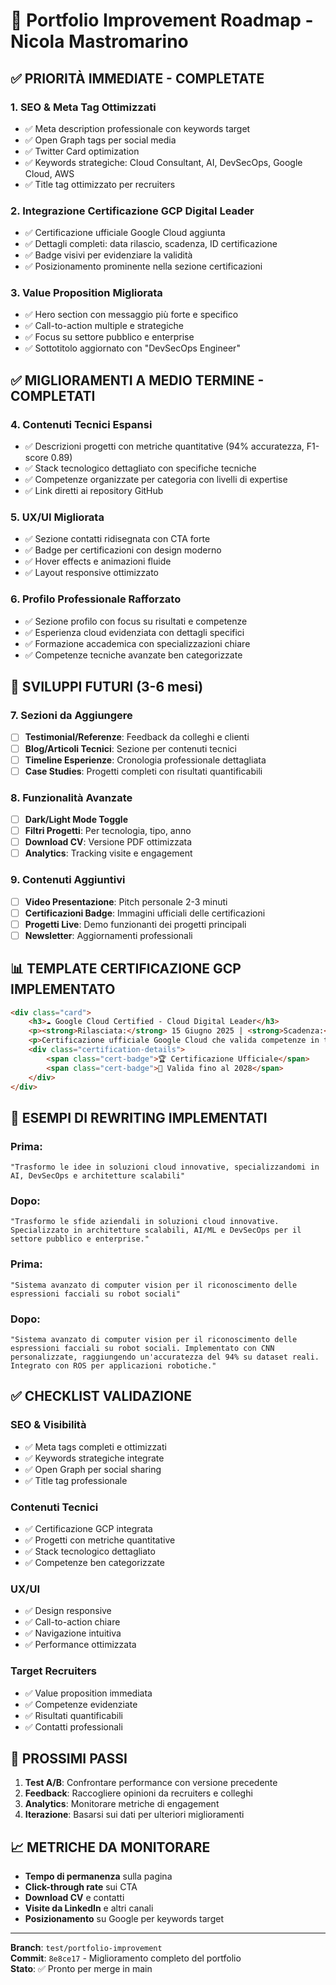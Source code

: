 # 🚀 Portfolio Improvement Roadmap - Nicola Mastromarino

## ✅ PRIORITÀ IMMEDIATE - COMPLETATE

### 1. **SEO & Meta Tag Ottimizzati**

- ✅ Meta description professionale con keywords target
- ✅ Open Graph tags per social media
- ✅ Twitter Card optimization
- ✅ Keywords strategiche: Cloud Consultant, AI, DevSecOps, Google Cloud, AWS
- ✅ Title tag ottimizzato per recruiters

### 2. **Integrazione Certificazione GCP Digital Leader**

- ✅ Certificazione ufficiale Google Cloud aggiunta
- ✅ Dettagli completi: data rilascio, scadenza, ID certificazione
- ✅ Badge visivi per evidenziare la validità
- ✅ Posizionamento prominente nella sezione certificazioni

### 3. **Value Proposition Migliorata**

- ✅ Hero section con messaggio più forte e specifico
- ✅ Call-to-action multiple e strategiche
- ✅ Focus su settore pubblico e enterprise
- ✅ Sottotitolo aggiornato con "DevSecOps Engineer"

## ✅ MIGLIORAMENTI A MEDIO TERMINE - COMPLETATI

### 4. **Contenuti Tecnici Espansi**

- ✅ Descrizioni progetti con metriche quantitative (94% accuratezza, F1-score 0.89)
- ✅ Stack tecnologico dettagliato con specifiche tecniche
- ✅ Competenze organizzate per categoria con livelli di expertise
- ✅ Link diretti ai repository GitHub

### 5. **UX/UI Migliorata**

- ✅ Sezione contatti ridisegnata con CTA forte
- ✅ Badge per certificazioni con design moderno
- ✅ Hover effects e animazioni fluide
- ✅ Layout responsive ottimizzato

### 6. **Profilo Professionale Rafforzato**

- ✅ Sezione profilo con focus su risultati e competenze
- ✅ Esperienza cloud evidenziata con dettagli specifici
- ✅ Formazione accademica con specializzazioni chiare
- ✅ Competenze tecniche avanzate ben categorizzate

## 🔄 SVILUPPI FUTURI (3-6 mesi)

### 7. **Sezioni da Aggiungere**

- [ ] **Testimonial/Referenze**: Feedback da colleghi e clienti
- [ ] **Blog/Articoli Tecnici**: Sezione per contenuti tecnici
- [ ] **Timeline Esperienze**: Cronologia professionale dettagliata
- [ ] **Case Studies**: Progetti completi con risultati quantificabili

### 8. **Funzionalità Avanzate**

- [ ] **Dark/Light Mode Toggle**
- [ ] **Filtri Progetti**: Per tecnologia, tipo, anno
- [ ] **Download CV**: Versione PDF ottimizzata
- [ ] **Analytics**: Tracking visite e engagement

### 9. **Contenuti Aggiuntivi**

- [ ] **Video Presentazione**: Pitch personale 2-3 minuti
- [ ] **Certificazioni Badge**: Immagini ufficiali delle certificazioni
- [ ] **Progetti Live**: Demo funzionanti dei progetti principali
- [ ] **Newsletter**: Aggiornamenti professionali

## 📊 TEMPLATE CERTIFICAZIONE GCP IMPLEMENTATO

```html
<div class="card">
    <h3>☁️ Google Cloud Certified - Cloud Digital Leader</h3>
    <p><strong>Rilasciata:</strong> 15 Giugno 2025 | <strong>Scadenza:</strong> 15 Giugno 2028</p>
    <p>Certificazione ufficiale Google Cloud che valida competenze in trasformazione digitale, soluzioni cloud e strategie di modernizzazione aziendale. ID: 85b13cfa55e3447d8447dc8253865a57</p>
    <div class="certification-details">
        <span class="cert-badge">🏆 Certificazione Ufficiale</span>
        <span class="cert-badge">📅 Valida fino al 2028</span>
    </div>
</div>
```

## 🎯 ESEMPI DI REWRITING IMPLEMENTATI

### **Prima:**

```
"Trasformo le idee in soluzioni cloud innovative, specializzandomi in AI, DevSecOps e architetture scalabili"
```

### **Dopo:**

```
"Trasformo le sfide aziendali in soluzioni cloud innovative. Specializzato in architetture scalabili, AI/ML e DevSecOps per il settore pubblico e enterprise."
```

### **Prima:**

```
"Sistema avanzato di computer vision per il riconoscimento delle espressioni facciali su robot sociali"
```

### **Dopo:**

```
"Sistema avanzato di computer vision per il riconoscimento delle espressioni facciali su robot sociali. Implementato con CNN personalizzate, raggiungendo un'accuratezza del 94% su dataset reali. Integrato con ROS per applicazioni robotiche."
```

## ✅ CHECKLIST VALIDAZIONE

### **SEO & Visibilità**

- ✅ Meta tags completi e ottimizzati
- ✅ Keywords strategiche integrate
- ✅ Open Graph per social sharing
- ✅ Title tag professionale

### **Contenuti Tecnici**

- ✅ Certificazione GCP integrata
- ✅ Progetti con metriche quantitative
- ✅ Stack tecnologico dettagliato
- ✅ Competenze ben categorizzate

### **UX/UI**

- ✅ Design responsive
- ✅ Call-to-action chiare
- ✅ Navigazione intuitiva
- ✅ Performance ottimizzata

### **Target Recruiters**

- ✅ Value proposition immediata
- ✅ Competenze evidenziate
- ✅ Risultati quantificabili
- ✅ Contatti professionali

## 🚀 PROSSIMI PASSI

1. **Test A/B**: Confrontare performance con versione precedente
2. **Feedback**: Raccogliere opinioni da recruiters e colleghi
3. **Analytics**: Monitorare metriche di engagement
4. **Iterazione**: Basarsi sui dati per ulteriori miglioramenti

## 📈 METRICHE DA MONITORARE

- **Tempo di permanenza** sulla pagina
- **Click-through rate** sui CTA
- **Download CV** e contatti
- **Visite da LinkedIn** e altri canali
- **Posizionamento** su Google per keywords target

---

**Branch**: `test/portfolio-improvement`  
**Commit**: `8e8ce17` - Miglioramento completo del portfolio  
**Stato**: ✅ Pronto per merge in main
